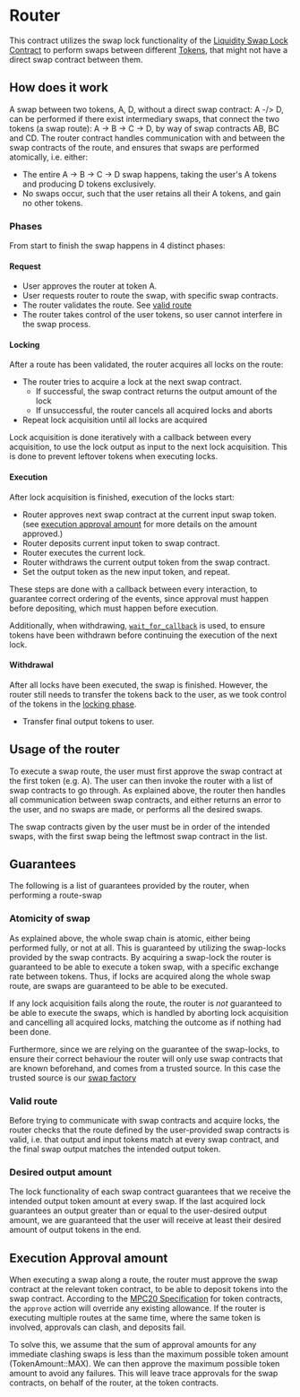 # Router
This contract utilizes the swap lock functionality of the [Liquidity Swap Lock Contract](../liquidity-swap-lock/README.md)
to perform swaps between different [Tokens](../token/README.md), that might not have a direct swap contract between them.

## How does it work
A swap between two tokens, A, D, without a direct swap contract: A -/> D, can be performed if there exist intermediary swaps,
that connect the two tokens (a swap route): A -> B -> C -> D, by way of swap contracts AB, BC and CD.
The router contract handles communication with and between the swap contracts of the route,
and ensures that swaps are performed atomically, i.e. either:
- The entire A -> B -> C -> D swap happens, taking the user's A tokens and producing D tokens exclusively.
- No swaps occur, such that the user retains all their A tokens, and gain no other tokens.

### Phases
From start to finish the swap happens in 4 distinct phases:
#### Request
- User approves the router at token A.
- User requests router to route the swap, with specific swap contracts.
- The router validates the route. See [valid route](#valid-route)
- The router takes control of the user tokens, so user cannot interfere in the
  swap process.

#### Locking

After a route has been validated, the router acquires all locks on the route:
- The router tries to acquire a lock at the next swap contract.
   * If successful, the swap contract returns the output amount of the lock
   * If unsuccessful, the router cancels all acquired locks and aborts
- Repeat lock acquisition until all locks are acquired

Lock acquisition is done iteratively with a callback between every acquisition, to use the lock output
as input to the next lock acquisition. This is done to prevent leftover tokens when executing locks.

#### Execution
After lock acquisition is finished, execution of the locks start:
- Router approves next swap contract at the current input swap token. (see [execution approval amount](#execution-approval-amount) for more details on the amount approved.)
- Router deposits current input token to swap contract.
- Router executes the current lock.
- Router withdraws the current output token from the swap contract.
- Set the output token as the new input token, and repeat.

These steps are done with a callback between every interaction, to guarantee correct ordering of the events,
since approval must happen before depositing, which must happen before execution.

Additionally, when withdrawing, [`wait_for_callback`](../defi-common/src/interact_swap.rs) is used,
to ensure tokens have been withdrawn before continuing the execution of the next lock.

#### Withdrawal
After all locks have been executed, the swap is finished. However, the router still needs to transfer
the tokens back to the user, as we took control of the tokens in the [locking phase](#locking).
- Transfer final output tokens to user.

## Usage of the router
To execute a swap route, the user must first approve the swap contract at the first token (e.g. A).
The user can then invoke the router with a list of swap contracts to go through.
As explained above, the router then handles all communication between swap contracts, and either
returns an error to the user, and no swaps are made, or performs all the desired swaps.

The swap contracts given by the user must be in order of the intended swaps, with the first swap being
the leftmost swap contract in the list.

## Guarantees
The following is a list of guarantees provided by the router, when performing a route-swap

### Atomicity of swap
As explained above, the whole swap chain is atomic, either being performed fully, or not at all.
This is guaranteed by utilizing the swap-locks provided by the swap contracts. By acquiring a swap-lock
the router is guaranteed to be able to execute a token swap, with a specific exchange rate between tokens.
Thus, if locks are acquired along the whole swap route, are swaps are guaranteed to be able to be executed.

If any lock acquisition fails along the route, the router is *not* guaranteed to be able to execute the swaps,
which is handled by aborting lock acquisition and cancelling all acquired locks, matching the outcome as if nothing
had been done.

Furthermore, since we are relying on the guarantee of the swap-locks, to ensure their correct behaviour
the router will only use swap contracts that are known beforehand, and comes from a trusted source. In this case
the trusted source is our [swap factory](...)

### Valid route
Before trying to communicate with swap contracts and acquire locks, the router checks that
the route defined by the user-provided swap contracts is valid, i.e. that output and input tokens match
at every swap contract, and the final swap output matches the intended output token.

### Desired output amount
The lock functionality of each swap contract guarantees that we receive the intended output token amount
at every swap. If the last acquired lock guarantees an output greater than or equal to the user-desired
output amount, we are guaranteed that the user will receive at least their desired amount of output tokens in the end.


## Execution Approval amount
When executing a swap along a route, the router must approve the swap contract at the relevant token contract,
to be able to deposit tokens into the swap contract. According to the [MPC20 Specification](https://partisiablockchain.gitlab.io/documentation/smart-contracts/integration/mpc-20-token-contract.html)
for token contracts, the `approve` action will override any existing allowance.
If the router is executing multiple routes at the same time, where the same token is involved, approvals can clash,
and deposits fail.

To solve this, we assume that the sum of approval amounts for any immediate
clashing swaps is less than the maximum possible token amount (TokenAmount::MAX). We can then
approve the maximum possible token amount to avoid any failures. This will leave
trace approvals for the swap contracts, on behalf of the router, at the token contracts.
